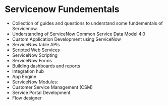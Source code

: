 # Servicenow Fundementals
- Collection of guides and questions to understand some fundementals of Servicenow. 
 - Understanding of ServiceNow Common Service Data Model 4.0
 - Custom Application Development using ServiceNow
 - ServiceNow table APIs
 - Scripted Web Services
 - ServiceNow Scripting
 - ServiceNow Forms
 - Building dashboards and reports
 - Integration hub
 - App Engine
 - ServiceNow Modules:  
 - Customer Service Management (CSM) 
 - Service Portal Development
 - Flow designer